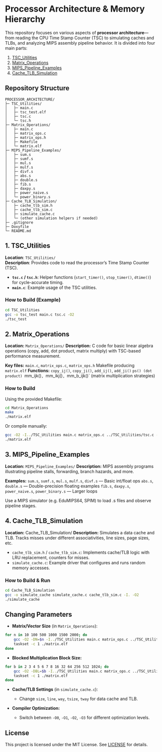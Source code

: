 # Processor Architecture & Memory Hierarchy

This repository focuses on various aspects of **processor architecture**—from reading the CPU Time Stamp Counter (TSC) to simulating caches and TLBs, and analyzing MIPS assembly pipeline behavior. It is divided into four main parts:

1. [TSC_Utilities](#1-tsc_utilities)  
2. [Matrix_Operations](#2-matrix_operations)  
3. [MIPS_Pipeline_Examples](#3-mips_pipeline_examples)  
4. [Cache_TLB_Simulation](#4-cache_tlb_simulation)

## Repository Structure

```
PROCESSOR_ARCHITECTURE/
├─ TSC_Utilities/
│   ├─ main.c
│   ├─ tsc_test.elf
│   ├─ tsc.c
│   └─ tsc.h
├─ Matrix_Operations/
│   ├─ main.c
│   ├─ matrix_ops.c
│   ├─ matrix_ops.h
│   ├─ Makefile
│   └─ matrix.elf
├─ MIPS_Pipeline_Examples/
│   ├─ sum.s
│   ├─ sumf.s
│   ├─ mul.s
│   ├─ mulf.s
│   ├─ divf.s
│   ├─ abs.s
│   ├─ double.s
│   ├─ fib.s
│   ├─ daxpy.s
│   ├─ power_naive.s
│   └─ power_binary.s
├─ Cache_TLB_Simulation/
│   ├─ cache_tlb_sim.h
│   ├─ cache_tlb_sim.c
│   ├─ simulate_cache.c
│   └─ (other simulation helpers if needed)
├─ .gitignore
├─ Doxyfile
└─ README.md
```

## 1. TSC_Utilities

**Location**: `TSC_Utilities/`  
**Description**: Provides code to read the processor’s Time Stamp Counter (TSC).

- **`tsc.c` / `tsc.h`**: Helper functions (`start_timer()`, `stop_timer()`, `dtime()`) for cycle-accurate timing.
- **`main.c`**: Example usage of the TSC utilities.

### How to Build (Example)

```bash
cd TSC_Utilities
gcc -o tsc_test main.c tsc.c -O2
./tsc_test
```

## 2. Matrix_Operations

**Location:** `Matrix_Operations/`
**Description:** C code for basic linear algebra operations (copy, add, dot product, matrix multiply) with TSC-based performance measurement.

 **Key files:**
     `main.c`, `matrix_ops.c`, `matrix_ops.h`
     Makefile producing `matrix.elf`
 **Functions:**
     `copy_ij()`, `copy_ji()`, `add_ij()`, `add_ji()`
     `ps() (dot product)
     `mm_ijk()`, `mm_ikj()`, `mm_b_ijk()` (matrix multiplication strategies)

### How to Build

Using the provided Makefile:
```bash
cd Matrix_Operations
make
./matrix.elf
```
Or compile manually:
```bash
gcc -O2 -I../TSC_Utilities main.c matrix_ops.c ../TSC_Utilities/tsc.c -o matrix.elf -lm
./matrix.elf
```

## 3. MIPS_Pipeline_Examples

**Location:** `MIPS_Pipeline_Examples/`
**Description:** MIPS assembly programs illustrating pipeline stalls, forwarding, branch hazards, and more.

**Examples:**
    `sum.s`, `sumf.s`, `mul.s`, `mulf.s`, `divf.s` — Basic int/float ops
    `abs.s`, `double.s` — Double-precision floating examples
    `fib.s`, `daxpy.s`, `power_naive.s`, `power_binary.s` — Larger loops

Use a MIPS simulator (e.g. EduMIPS64, SPIM) to load .s files and observe pipeline stages.

## 4. Cache_TLB_Simulation

**Location:** Cache_TLB_Simulation/
**Description:** Simulates a data cache and TLB. Tracks misses under different associativities, line sizes, page sizes, etc.

- `cache_tlb_sim.h` / `cache_tlb_sim.c`: Implements cache/TLB logic with LRU replacement, counters for misses.
- `simulate_cache.c`: Example driver that configures and runs random memory accesses.

### How to Build & Run
```bash
cd Cache_TLB_Simulation
gcc -o simulate_cache simulate_cache.c cache_tlb_sim.c -I. -O2
./simulate_cache
```

## Changing Parameters

- **Matrix/Vector Size** (in `Matrix_Operations`):
```bash
for n in 10 100 500 1000 1500 2000; do
    gcc -O2 -DN=$n -I../TSC_Utilities main.c matrix_ops.c ../TSC_Utilities/tsc.c -o matrix.elf -lm
    taskset -c 1 ./matrix.elf
done
```

- **Blocked Multiplication Block Size:**
```bash
for b in 2 3 4 5 6 7 8 16 32 64 256 512 1024; do
    gcc -O2 -DBL=$b -I../TSC_Utilities main.c matrix_ops.c ../TSC_Utilities/tsc.c -o matrix.elf -lm
    taskset -c 1 ./matrix.elf
done
```

- **Cache/TLB Settings** (in `simulate_cache.c`):

    - Change `size`, `line`, `way`, `tsize`, `tway` for data cache and TLB.

- **Compiler Optimization:**

    - Switch between `-O0`, `-O1`, `-O2`, `-O3` for different optimization levels.

## License
This project is licensed under the MIT License. See [LICENSE](LICENSE) for details.
